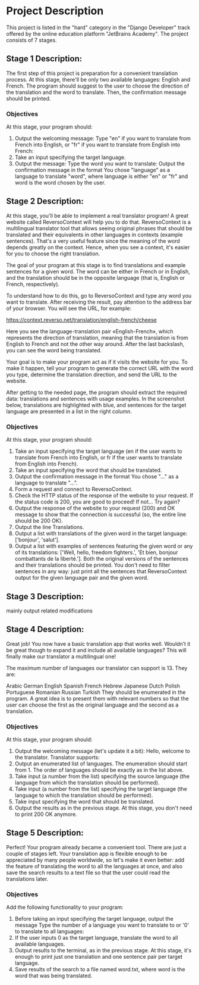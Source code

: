 # Project Description

This project is listed in the "hard" category in the "Django Developer" track offered by the online education platform
"JetBrains Academy". The project consists of 7 stages.

## Stage 1 Description:
The first step of this project is preparation for a convenient translation process. 
At this stage, there'll be only two available languages: English and French. 
The program should suggest to the user to choose the direction of the translation 
and the word to translate. Then, the confirmation message should be printed.

### Objectives
At this stage, your program should:

1. Output the welcoming message: Type "en" if you want to translate from French into English, or "fr" if you want to 
translate from English into French:
2. Take an input specifying the target language.
3. Output the message: Type the word you want to translate:
Output the confirmation message in the format You chose "language" as a language to translate "word", where language is
either "en" or "fr" and word is the word chosen by the
user. 

## Stage 2 Description:

At this stage, you'll be able to implement a real translator program! A great website called ReversoContext will help you to do that. ReversoContext is a multilingual translator tool that allows seeing original phrases that should be translated and their equivalents in other languages in contexts (example sentences). That's a very useful feature since the meaning of the word depends greatly on the context. Hence, when you see a context, it's easier for you to choose the right translation.

The goal of your program at this stage is to find translations and example sentences for a given word. The word can be either in French or in English, and the translation should be in the opposite language (that is, English or French, respectively).

To understand how to do this, go to ReversoContext and type any word you want to translate. After receiving the result, pay attention to the address bar of your browser. You will see the URL, for example:

https://context.reverso.net/translation/english-french/cheese

Here you see the language-translation pair «English-French», which represents the direction of translation, meaning that the translation is from English to French and not the other way around. After the last backslash, you can see the word being translated.

Your goal is to make your program act as if it visits the website for you. To make it happen, tell your program to generate the correct URL with the word you type, determine the translation direction, and send the URL to the website.

After getting to the needed page, the program should extract the required data: translations and sentences with usage examples. In the screenshot below, translations are highlighted with blue, and sentences for the target language are presented in a list in the right column.


### Objectives

At this stage, your program should:

1. Take an input specifying the target language (en if the user wants to translate from French into English, or fr if the user wants to translate from English into French).
2. Take an input specifying the word that should be translated.
3. Output the confirmation message in the format You chose "..." as a language to translate "...".
4. Form a request and connect to ReversoContext.
5. Check the HTTP status of the response of the website to your request. If the status code is 200, you are good to proceed! If not... Try again?
6. Output the response of the website to your request (200) and OK message to show that the connection is successful (so, the entire line should be 200 OK).
7. Output the line Translations.
8. Output a list with translations of the given word in the target language: ['bonjour', 'salut'].
9. Output a list with examples of sentences featuring the given word or any of its translations: ['Well, hello, freedom fighters.', 'Et bien, bonjour combattants de la liberté.']. Both the original versions of the sentences and their translations should be printed. You don't need to filter sentences in any way: just print all the sentences that ReversoContext output for the given language pair and the given word.

## Stage 3 Description:
mainly output related modifications

## Stage 4 Description:

Great job! You now have a basic translation app that works well. Wouldn’t it be great though to expand it and include all available languages? This will finally make our translator a multilingual one!

The maximum number of languages our translator can support is 13. They are:

Arabic
German
English
Spanish
French
Hebrew
Japanese
Dutch
Polish
Portuguese
Romanian
Russian
Turkish
They should be enumerated in the program. A great idea is to present them with relevant numbers so that the user can choose the first as the original language and the second as a translation.

### Objectives
At this stage, your program should:

1. Output the welcoming message (let's update it a bit): Hello, welcome to the translator. Translator supports:
2. Output an enumerated list of languages. The enumeration should start from 1. The order of languages should be exactly as in the list above.
3. Take input (a number from the list) specifying the source language (the language from which the translation should be performed).
4. Take input (a number from the list) specifying the target language (the language to which the translation should be performed).
5. Take input specifying the word that should be translated.
6. Output the results as in the previous stage. At this stage, you don't need to print 200 OK anymore.

## Stage 5 Description:

Perfect! Your program already became a convenient tool. There are just a couple of stages left. Your translation app is flexible enough to be appreciated by many people worldwide, so let's make it even better: add the feature of translating the word to all the languages at once, and also save the search results to a text file so that the user could read the translations later.

### Objectives
Add the following functionality to your program:

1. Before taking an input specifying the target language, output the message Type the number of a language you want to translate to or '0' to translate to all languages:
2. If the user inputs 0 as the target language, translate the word to all available languages.
3. Output results to the terminal, as in the previous stage. At this stage, it's enough to print just one translation and one sentence pair per target language.
4. Save results of the search to a file named word.txt, where word is the word that was being translated.